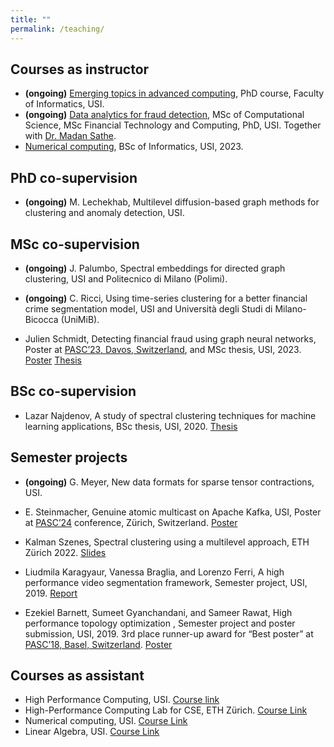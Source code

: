 ```yaml
---
title: ""
permalink: /teaching/
---
```


## Courses as instructor

* **(ongoing)** [Emerging topics in advanced computing](https://search.usi.ch/en/courses/35275751/emerging-topics-in-advanced-computing), PhD course, Faculty of Informatics, USI.
* **(ongoing)** [Data analytics for fraud detection](https://search.usi.ch/en/courses/35275991/data-analytics-for-fraud-detection), MSc of Computational Science, MSc Financial Technology and Computing, PhD, USI. Together with [Dr. Madan Sathe](https://www.deloitte.com/ch/en/about/people/profiles.madan-sathe+caa47b5a.html).
* [Numerical computing](https://www.ci.inf.usi.ch/teaching/), BSc of Informatics, USI, 2023.

## PhD co-supervision

* **(ongoing)** M. Lechekhab, Multilevel diffusion-based graph methods for clustering and anomaly detection, USI.

## MSc co-supervision

* **(ongoing)** J. Palumbo, Spectral embeddings for directed graph clustering, USI and Politecnico di Milano (Polimi).

* **(ongoing)** C. Ricci, Using time-series clustering for a better financial crime segmentation model, USI and Università degli Studi di Milano-Bicocca (UniMiB).

* Julien Schmidt, Detecting financial fraud using graph neural networks, Poster at [PASC’23, Davos, Switzerland](https://pasc23.pasc-conference.org/), and MSc thesis, USI, 2023. [Poster](http://DmsPas.github.io/files/PASC2023_JulienSchmidt.pdf) [Thesis](https://thesis.bul.sbu.usi.ch/theses/2191-2223Schmidt/pdf?1697548012)

## BSc co-supervision

* Lazar Najdenov, A study of spectral clustering techniques for machine learning applications, BSc thesis, USI, 2020. [Thesis](http://DmsPas.github.io/files/Najdenov_Final.pdf)

## Semester projects

* **(ongoing)** G. Meyer, New data formats for sparse tensor contractions, USI.

* E. Steinmacher, Genuine atomic multicast on Apache Kafka, USI, Poster at [PASC’24](https://pasc24.pasc-conference.org/) conference, Zürich, Switzerland. [Poster](http://DmsPas.github.io/files/Poster_HiWi_kafka.pdf)

* Kalman Szenes, Spectral clustering using a multilevel approach, ETH Zürich 2022. [Slides](http://DmsPas.github.io/files/Multilevel_slides.pdf)

* Liudmila Karagyaur, Vanessa Braglia, and Lorenzo Ferri, A high performance video segmentation framework, Semester project, USI, 2019. [Report](http://DmsPas.github.io/files/A_High_Performance_Video_Segmentation_Framework.pdf)

* Ezekiel Barnett, Sumeet Gyanchandani, and Sameer Rawat, High performance topology optimization , Semester project and poster submission, USI, 2019. 3rd place runner-up award for “Best poster” at [PASC’18, Basel, Switzerland](https://pasc18.pasc-conference.org/). [Poster](http://DmsPas.github.io/files/PASC18_Poster_Final.pdf)


## Courses as assistant

* High Performance Computing, USI. [Course link](https://search.usi.ch/en/courses/35263569/high-performance-computing)
* High-Performance Computing Lab for CSE, ETH Zürich. [Course Link](http://www.vvz.ethz.ch/Vorlesungsverzeichnis/lerneinheit.view?semkez=2020S&ansicht=LEHRVERANSTALTUNGEN&lerneinheitId=137681&lang=en)
* Numerical computing, USI. [Course Link](https://search.usi.ch/en/courses/35262271/numerical-computing)
* Linear Algebra, USI. [Course Link](https://search.usi.ch/it/corsi/35263651/linear-algebra)